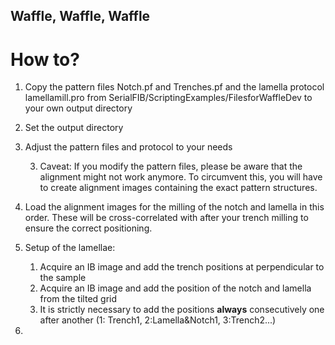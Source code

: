 ## Waffle, Waffle, Waffle


# How to?

1. Copy the pattern files Notch.pf and Trenches.pf and the lamella protocol lamellamill.pro from SerialFIB/ScriptingExamples/FilesforWaffleDev to your own output directory
2. Set the output directory
2. Adjust the pattern files and protocol to your needs

   3. Caveat: If you modify the pattern files, please be aware that the alignment might not work anymore. To circumvent this, you will have to create alignment images containing the exact pattern structures. 

3. Load the alignment images for the milling of the notch and lamella in this order. These will be cross-correlated with after your trench milling to ensure the correct positioning.
4. Setup of the lamellae:

   1. Acquire an IB image and add the trench positions at perpendicular to the sample
   2. Acquire an IB image and add the position of the notch and lamella from the tilted grid
   3. It is strictly necessary to add the positions **always** consecutively one after another (1: Trench1, 2:Lamella&Notch1, 3:Trench2...)
5. 